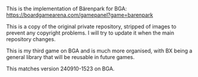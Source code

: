 This is the implementation of Bärenpark for BGA:
https://boardgamearena.com/gamepanel?game=barenpark

This is a copy of the original private repository, stripped of images to
prevent any copyright problems. I will try to update it when the main
repository changes.

This is my third game on BGA and is much more organised, with BX being a
general library that will be reusable in future games.

This matches version 240910-1523 on BGA.
